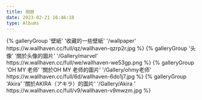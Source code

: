 ```yaml
---
title: 相册
date: 2023-02-21 16:46:18
type: Albums
---
```

<div class="gallery-group-main">
{% galleryGroup '壁紙' '收藏的一些壁紙' '/wallpaper' https://w.wallhaven.cc/full/qz/wallhaven-qzrp2r.jpg %}
{% galleryGroup '头像' '關於头像的圖片' '/Gallery/marvel' https://w.wallhaven.cc/full/we/wallhaven-we53gp.png %}
{% galleryGroup 'OH MY 老师' '關於OH MY 老师的圖片' '/Gallery/ohmy老师' https://w.wallhaven.cc/full/6d/wallhaven-6do1j7.jpg %}
{% galleryGroup 'Akira' '關於AKIRA（アキラ）的圖片' '/Gallery/Akira ' https://w.wallhaven.cc/full/v9/wallhaven-v9mwzm.jpg %}
</div>